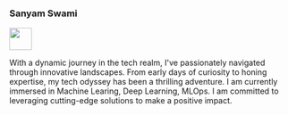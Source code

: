 ### Sanyam Swami
<img src="https://media.giphy.com/media/UrbB6EeWFB7rQbHg8w/giphy.gif" width="40" height="40"/>

With a dynamic journey in the tech realm, I've passionately navigated through innovative landscapes. From early days of curiosity to honing expertise, my tech odyssey has been a thrilling adventure. I am currently immersed in Machine Learing, Deep Learning, MLOps. I am committed to leveraging cutting-edge solutions to make a positive impact.

<!--## language and tools:
<img align="left" alt="Visual Studio Code" width="26px" src="https://cdn.jsdelivr.net/gh/devicons/devicon/icons/vscode/vscode-original.svg" style="padding-right:10px;" />

<img align="left" alt="MySQL" width="26px" src="https://cdn.jsdelivr.net/gh/devicons/devicon/icons/mysql/mysql-original.svg" style="padding-right:10px;" />
-->
<!--⚡ Fun fact:-->

<!--<!--- Whether I'm debugging a program or refining a recipe, each venture is a journey of creativity and discovery. Because, let's face it, the best code often comes with a side of good food! my dual passions keep life both savory and exciting!-->

<!-- - Whether it's coding algorithms or shooting hoops, precision is the name of the game. 🚀-->
<!-- ### Namaste <img src="https://media.giphy.com/media/UrbB6EeWFB7rQbHg8w/giphy.gif" width="40" height="40"/>
*****************************************************************************************************
#### I am sanyam swami, 3rd year (B.E computer science) student. 
This is the place, where i put opensource project and cool stuff, have immense curiosity of learning new technology and working on it 😄.
- 🌱 I’m currently learning AI & ml, and android.
- 🔭 I’m currently working on deep learning.
- ⚡ Fun fact: I :+1: :bouncing_ball_person: :basketball:
*****************************************************************************************************
 -->
<!-- #### connect with me on these platforms: -->
<!-- <a href="https://twitter.com/sanyamswami"><img src="https://github.com/SanyamSwami123/SanyamSwami123/blob/master/Images/twitter.jpg" alt="drawing" width="40"/> -->
<!--  <a href="https://stackoverflow.com/users/12067671/sanyam?tab=profile"><img src="https://github.com/SanyamSwami123/SanyamSwami123/blob/master/Images/stackoverflow.png" alt="drawing" width="100"/> -->


<!--
**SanyamSwami123/SanyamSwami123** is a ✨ _special_ ✨ repository because its `README.md` (this file) appears on your GitHub profile.

Here are some ideas to get you started:

- 🔭 I’m currently working on ...
- 🌱 I’m currently learning ...
- 👯 I’m looking to collaborate on ...
- 🤔 I’m looking for help with ...
- 💬 Ask me about ...
- 📫 How to reach me: ...
- 😄 Pronouns: ...
- ⚡ Fun fact: ...
-->
